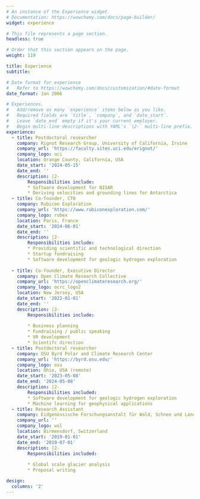 ```yaml
---
# An instance of the Experience widget.
# Documentation: https://wowchemy.com/docs/page-builder/
widget: experience

# This file represents a page section.
headless: true

# Order that this section appears on the page.
weight: 119

title: Experience
subtitle:

# Date format for experience
#   Refer to https://wowchemy.com/docs/customization/#date-format
date_format: Jan 2006

# Experiences.
#   Add/remove as many `experience` items below as you like.
#   Required fields are `title`, `company`, and `date_start`.
#   Leave `date_end` empty if it's your current employer.
#   Begin multi-line descriptions with YAML's `|2-` multi-line prefix.
experience:
  - title: Postdoctoral researcher
    company: Rignot Research Group, University of California, Irvine
    company_url: 'https://faculty.sites.uci.edu/erignot/'
    company_logo: uci
    location: Orange County, California, USA
    date_start: '2024-05-15'
    date_end: ''
    description: |2-
        Responsibilities include:
        * Software development for NISAR
        * Deriving velocities and grounding lines for Antarctica 
  - title: Co-founder, CTO
    company: Rubicon Exploration
    company_url: 'https://www.rubiconexploration.com/'
    company_logo: rubex
    location: Paris, France
    date_start: '2024-06-01'
    date_end: ''
    description: |2-
        Responsibilities include:
        * Providing scientific and technological direction
        * Startup fundraising
        * Software development for geologic hydrogen exploration
    
  - title: Co-founder, Executive Director
    company: Open Climate Research Collective
    company_url: 'https://openclimateresearch.org/'
    company_logo: ocrc_logo2
    location: New Jersey, USA
    date_start: '2022-01-01'
    date_end: ''
    description: |2-
        Responsibilities include:
        
        * Business planning
        * Fundraising / public speaking
        * VR development
        * Scientifc direction
  - title: Postdoctoral researcher
    company: OSU Byrd Polar and Climate Research Center 
    company_url: 'https://byrd.osu.edu/'
    company_logo: osu
    location: Ohio, USA (remote)
    date_start: '2023-05-08'
    date_end: '2024-05-08'
    description: |2-
        Responsibilities included:
        * Software development for geologic hydrogen exploration
        * Machine learning for geophysical applications
  - title: Research Assistant
    company: Eidgenössische Forschungsanstalt für Wald, Schnee und Landschaft
    company_url: ''
    company_logo: wsl
    location: Birmensdorf, Switzerland
    date_start: '2019-01-01'
    date_end: '2019-07-01'
    description: |2-
        Responsibilities included:
        
        * Global scale glacier analysis
        * Proposal writing

design:
  columns: '2'
---
```

